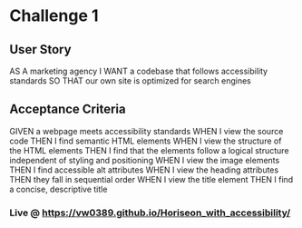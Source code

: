 # Challenge 1

## User Story
AS A marketing agency
I WANT a codebase that follows accessibility standards
SO THAT our own site is optimized for search engines
## Acceptance Criteria
GIVEN a webpage meets accessibility standards
WHEN I view the source code
THEN I find semantic HTML elements
WHEN I view the structure of the HTML elements
THEN I find that the elements follow a logical structure independent of styling and positioning
WHEN I view the image elements
THEN I find accessible alt attributes
WHEN I view the heading attributes
THEN they fall in sequential order
WHEN I view the title element
THEN I find a concise, descriptive title

### Live @ https://vw0389.github.io/Horiseon_with_accessibility/